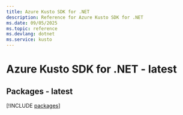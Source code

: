 ```yaml
---
title: Azure Kusto SDK for .NET
description: Reference for Azure Kusto SDK for .NET
ms.date: 09/05/2025
ms.topic: reference
ms.devlang: dotnet
ms.service: kusto
---
```

# Azure Kusto SDK for .NET - latest
## Packages - latest
[!INCLUDE [packages](kusto-index.md)]